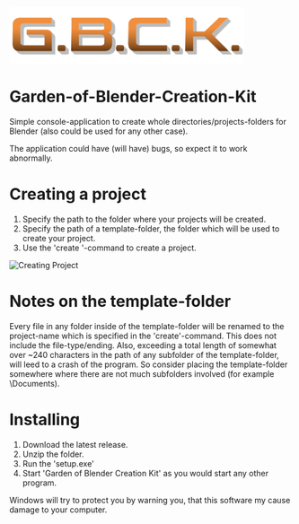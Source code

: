 <img style="max-height:100px;" src="Media\gbck.png" alt="G.B.C.K." size=30%>

# Garden-of-Blender-Creation-Kit
 Simple console-application to create whole directories/projects-folders for Blender (also could be used for any other case).

 The application could have (will have) bugs, so expect it to work abnormally.

# Creating a project
 1. Specify the path to the folder where your projects will be created.
 2. Specify the path of a template-folder, the folder which will be used to create your project.
 3. Use the 'create <InsertProjectName>'-command to create a project.

 <img style="max-height:100px;" src="Media\creating_project.gif" alt="Creating Project">

# Notes on the template-folder
 Every file in any folder inside of the template-folder will be renamed to the project-name which is specified in the 'create'-command. This does not include the file-type/ending.
 Also, exceeding a total length of somewhat over ~240 characters in the path of any subfolder of the template-folder, will leed to a crash of the program. So consider placing the template-folder somewhere where there are not much subfolders involved (for example \Documents).

 # Installing
  1. Download the latest release.
  2. Unzip the folder.
  3. Run the 'setup.exe'
  4. Start 'Garden of Blender Creation Kit' as you would start any other program.

 Windows will try to protect you by warning you, that this software my cause damage to your computer.
